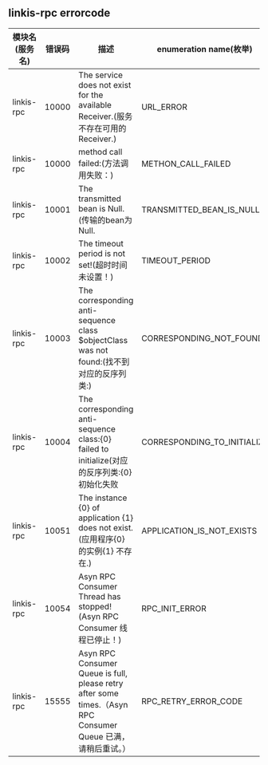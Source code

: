 ## linkis-rpc errorcode


| 模块名(服务名) | 错误码  | 描述 | enumeration name(枚举)| Exception Class(类名)|
| -------- | -------- | ----- |-----|-----|
|linkis-rpc|10000|The service does not exist for the available Receiver.(服务不存在可用的Receiver.)|URL_ERROR|LinkisRpcErrorCodeSummary|
|linkis-rpc|10000|method call failed:(方法调用失败：)|METHON_CALL_FAILED|LinkisRpcErrorCodeSummary|
|linkis-rpc|10001|The transmitted bean is Null.(传输的bean为Null.|TRANSMITTED_BEAN_IS_NULL|LinkisRpcErrorCodeSummary|
|linkis-rpc|10002|The timeout period is not set!(超时时间未设置！)|TIMEOUT_PERIOD|LinkisRpcErrorCodeSummary|
|linkis-rpc|10003|The corresponding anti-sequence class $objectClass was not found:(找不到对应的反序列类:)|CORRESPONDING_NOT_FOUND|LinkisRpcErrorCodeSummary|
|linkis-rpc|10004|The corresponding anti-sequence class:{0} failed to initialize(对应的反序列类:{0} 初始化失败|CORRESPONDING_TO_INITIALIZE|LinkisRpcErrorCodeSummary|
|linkis-rpc|10051|The instance {0} of application {1} does not exist.(应用程序{0} 的实例{1} 不存在.)|APPLICATION_IS_NOT_EXISTS|LinkisRpcErrorCodeSummary|
|linkis-rpc|10054|Asyn RPC Consumer Thread has stopped!(Asyn RPC Consumer 线程已停止！)|RPC_INIT_ERROR|LinkisRpcErrorCodeSummary|
|linkis-rpc|15555|Asyn RPC Consumer Queue is full, please retry after some times.（Asyn RPC Consumer Queue 已满，请稍后重试。）|RPC_RETRY_ERROR_CODE|DWCRPCRetryException|

